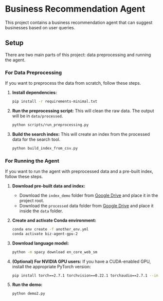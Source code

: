 # Business Recommendation Agent

This project contains a business recommendation agent that can suggest businesses based on user queries.

## Setup

There are two main parts of this project: data preprocessing and running the agent.

### For Data Preprocessing

If you want to preprocess the data from scratch, follow these steps.

1. **Install dependencies:**
   ```bash
   pip install -r requirements-minimal.txt
   ```
2. **Run the preprocessing script:**
   This will clean the raw data. The output will be in `data/processed`.
   ```bash
   python scripts/run_preprocessing.py
   ```
3. **Build the search index:**
   This will create an index from the processed data for the search tool.
   ```bash
   python build_index_from_csv.py
   ```

### For Running the Agent

If you want to run the agent with preprocessed data and a pre-built index, follow these steps.

1. **Download pre-built data and index:**

   * Download the `index_demo` folder from [Google Drive](https://drive.google.com/drive/folders/1Y4gnvplLDlb5-wxB2W3M4QbQFi8mhrWL?usp=sharing) and place it in the project root.
   * Download the `processed` data folder from [Google Drive](https://drive.google.com/drive/folders/1n2D1Cq0MhgSDKI55GOGQ4btO1p_A4RzV?usp=sharing) and place it inside the `data` folder.
2. **Create and activate Conda environment:**

   ```bash
   conda env create -f another_env.yml
   conda activate biz-agent-gpu-2
   ```
3. **Download language model:**

   ```bash
   python -m spacy download en_core_web_sm
   ```
4. **(Optional) For NVIDIA GPU users:**
   If you have a CUDA-enabled GPU, install the appropriate PyTorch version:

   ```bash
   pip install torch==2.7.1 torchvision==0.22.1 torchaudio==2.7.1 --index-url https://download.pytorch.org/whl/cu118
   ```
5. **Run the demo:**

   ```bash
   python demo2.py
   ```
